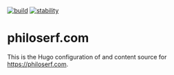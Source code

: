 [![build](https://github.com/philoserf/philoserf.com/actions/workflows/build.yml/badge.svg)](https://github.com/philoserf/philoserf.com/actions/workflows/build.yml)
[![stability](https://masterminds.github.io/stability/active.svg)](https://masterminds.github.io/stability/)

# philoserf.com

This is the Hugo configuration of and content source for <https://philoserf.com>.
